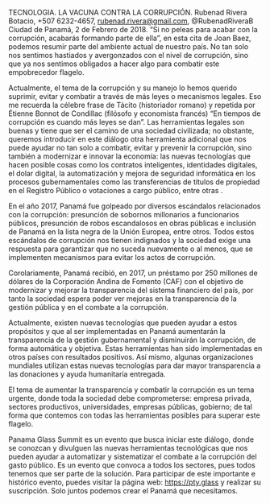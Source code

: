 TECNOLOGIA. LA VACUNA CONTRA LA CORRUPCIÓN.
Rubenad Rivera Botacio, +507 6232-4657, rubenad.rivera@gmail.com, @RubenadRiveraB
Ciudad de Panamá, 2 de Febrero de 2018. “Si no peleas para acabar con la corrupción, acabarás formando parte de ella”, en esta cita de Joan Baez, podemos resumir parte del ambiente actual de nuestro país. No tan solo nos sentimos hastiados y avergonzados con el nivel de corrupción, sino que ya nos sentimos obligados a hacer algo para combatir este empobrecedor flagelo.

Actualmente, el tema de la corrupción y su manejo lo hemos querido suprimir, evitar y combatir a través de más leyes o mecanismos legales. Eso me recuerda la célebre frase de Tácito (historiador romano) y repetida por Étienne Bonnot de Condillac (filósofo y economista francés) “En tiempos de corrupción es cuando más leyes se dan”. Las herramientas legales son buenas y tiene que ser el camino de una sociedad civilizada; no obstante, queremos introducir en este diálogo otra herramienta adicional que nos puede ayudar no tan solo a combatir, evitar y prevenir la corrupción, sino también a modernizar e innovar la economía: las nuevas tecnologías que hacen posible cosas como los contratos inteligentes, identidades digitales, el dolar digital, la automatización y mejora de seguridad informática en los procesos gubernamentales como las transferencias de títulos de propiedad en el Registro Público o votaciones a cargo público, entre otras .

En el año 2017, Panamá fue golpeado por diversos escándalos relacionados con la corrupción: presunción de sobornos millonarios a funcionarios públicos, presunción de robos escandalosos en obras públicas e inclusión de Panamá en la lista negra de la Unión Europea, entre otros. Todos estos escándalos de corrupción nos tienen indignados y la sociedad exige una respuesta para garantizar que no suceda nuevamente o al menos, que se implementen mecanismos para evitar los actos de corrupción.

Corolariamente, Panamá recibió, en 2017, un préstamo por 250 millones de dólares de la Corporación Andina de Fomento (CAF) con el objetivo de modernizar y mejorar la transparencia del sistema financiero del país, por tanto la sociedad espera poder ver mejoras en la transparencia de la gestión pública y en el combate a la corrupción.

Actualmente, existen nuevas tecnologías que pueden ayudar a estos propósitos y que al ser implementadas en Panamá aumentarán la transparencia de la gestión gubernamental y disminuirán la corrupción, de forma automática y objetiva. Estas herramientas han sido implementadas en otros países con resultados positivos. Así mismo, algunas organizaciones mundiales utilizan estas nuevas tecnologías para dar mayor transparencia a las donaciones y ayuda humanitaria entregada.

El tema de aumentar la transparencia y combatir la corrupción es un tema urgente, donde toda la sociedad debe comprometerse: empresa privada, sectores productivos, universidades, empresas públicas, gobierno; de tal forma que contemos con todas las herramientas posibles para superar este flagelo.

Panama Glass Summit es un evento que busca iniciar este diálogo, donde se conozcan y divulguen las nuevas herramientas tecnológicas que nos pueden ayudar a automatizar y sistematizar el combate a la corrupción del gasto público. Es un evento que convoca a todos los sectores, pues todos tenemos que ser parte de la solución. Para participar de este importante e histórico evento, puedes visitar la página web: https://pty.glass y realizar su suscripción. Solo juntos podemos crear el Panamá que necesitamos.